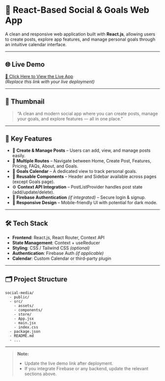 # 🚀 React-Based Social & Goals Web App

A clean and responsive web application built with **React.js**, allowing users to create posts, explore app features, and manage personal goals through an intuitive calendar interface.

---

## 🌐 Live Demo

[🔗 Click Here to View the Live App](https://your-app-link-here.com)  
_(Replace this link with your live deployment)_

---

## 📸 Thumbnail

> “A clean and modern social app where you can create posts, manage your goals, and explore features — all in one place.”

---

## 🧩 Key Features

- 📌 **Create & Manage Posts** – Users can add, view, and manage posts easily.
- 🧭 **Multiple Routes** – Navigate between Home, Create Post, Features, Pricing, FAQs, About, and Goals.
- 📅 **Goals Calendar** – A dedicated view to track personal goals.
- 🎨 **Reusable Components** – Header and Sidebar available across pages (except Goals page).
- ⚙️ **Context API Integration** – PostListProvider handles post state (add/update/delete).
- 🔐 **Firebase Authentication** _(if integrated)_ – Secure login & signup.
- 🌙 **Responsive Design** – Mobile-friendly UI with potential for dark mode.

---

## 🛠 Tech Stack

- **Frontend**: React.js, React Router, Context API
- **State Management**: Context + useReducer
- **Styling**: CSS / Tailwind CSS _(optional)_
- **Authentication**: Firebase Auth _(if applicable)_
- **Calendar**: Custom Calendar or third-party plugin

---

## 🗂️ Project Structure

```
social-media/
  - public/
  - src/
    - assets/
    - components/
    - store/
    - App.jsx
    - main.jsx
    - index.css
  - package.json
  - README.md
  - ...
```

---

> **Note:**
>
> - Update the live demo link after deployment.
> - If you integrate Firebase or any backend, update the relevant sections above.
